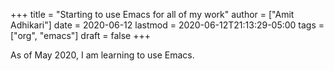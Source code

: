 +++
title = "Starting to use Emacs for all of my work"
author = ["Amit Adhikari"]
date = 2020-06-12
lastmod = 2020-06-12T21:13:29-05:00
tags = ["org", "emacs"]
draft = false
+++

As of May 2020, I am learning to use Emacs.
